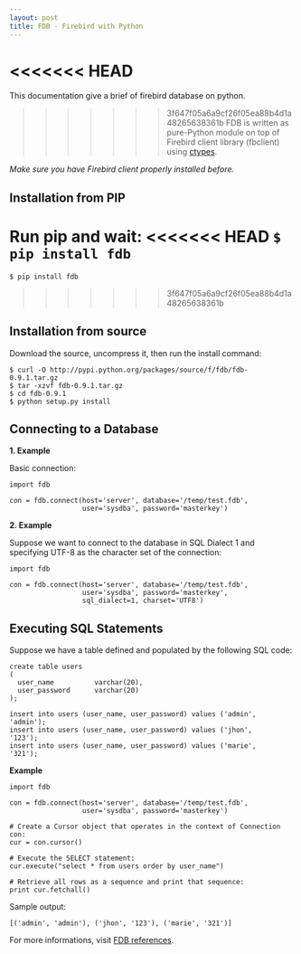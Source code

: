 ```yaml
---
layout: post
title: FDB - Firebird with Python
---
```

<<<<<<< HEAD
=======
This documentation give a brief of firebird database on python.

>>>>>>> 3f647f05a6a9cf26f05ea88b4d1a48265638361b
FDB is written as pure-Python module on top of Firebird client library (fbclient) using [ctypes](https://docs.python.org/2/library/ctypes.html).

*Make sure you have Firebird client properly installed before.*

## Installation from PIP
Run pip and wait:
<<<<<<< HEAD
``
$ pip install fdb
``
=======

```
$ pip install fdb
```
>>>>>>> 3f647f05a6a9cf26f05ea88b4d1a48265638361b

## Installation from source

Download the source, uncompress it, then run the install command:

```
$ curl -O http://pypi.python.org/packages/source/f/fdb/fdb-0.9.1.tar.gz
$ tar -xzvf fdb-0.9.1.tar.gz
$ cd fdb-0.9.1
$ python setup.py install
```

## Connecting to a Database

**1. Example**

Basic connection:

```
import fdb

con = fdb.connect(host='server', database='/temp/test.fdb',
                  user='sysdba', password='masterkey')
```

**2. Example**

Suppose we want to connect to the database in SQL Dialect 1 and specifying UTF-8 as the character set of the connection:
```
import fdb

con = fdb.connect(host='server', database='/temp/test.fdb',
                  user='sysdba', password='masterkey',
                  sql_dialect=1, charset='UTF8')
```

## Executing SQL Statements

Suppose we have a table defined and populated by the following SQL code:

```
create table users
(
  user_name          varchar(20),
  user_password      varchar(20)
);

insert into users (user_name, user_password) values ('admin', 'admin');
insert into users (user_name, user_password) values ('jhon',    '123');
insert into users (user_name, user_password) values ('marie',   '321');
```

**Example**

```
import fdb

con = fdb.connect(host='server', database='/temp/test.fdb',
                  user='sysdba', password='masterkey')

# Create a Cursor object that operates in the context of Connection con:
cur = con.cursor()

# Execute the SELECT statement:
cur.execute("select * from users order by user_name")

# Retrieve all rows as a sequence and print that sequence:
print cur.fetchall()
```

Sample output:

```
[('admin', 'admin'), ('jhon', '123'), ('marie', '321')]
```

For more informations, visit [FDB references](http://pythonhosted.org/fdb/reference.html).
